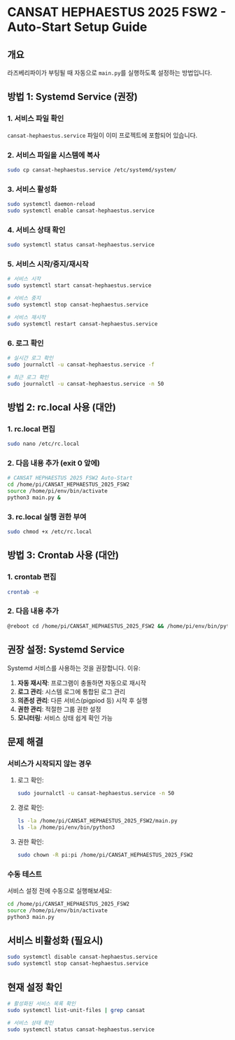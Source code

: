 # CANSAT HEPHAESTUS 2025 FSW2 - Auto-Start Setup Guide

## 개요
라즈베리파이가 부팅될 때 자동으로 `main.py`를 실행하도록 설정하는 방법입니다.

## 방법 1: Systemd Service (권장)

### 1. 서비스 파일 확인
`cansat-hephaestus.service` 파일이 이미 프로젝트에 포함되어 있습니다.

### 2. 서비스 파일을 시스템에 복사
```bash
sudo cp cansat-hephaestus.service /etc/systemd/system/
```

### 3. 서비스 활성화
```bash
sudo systemctl daemon-reload
sudo systemctl enable cansat-hephaestus.service
```

### 4. 서비스 상태 확인
```bash
sudo systemctl status cansat-hephaestus.service
```

### 5. 서비스 시작/중지/재시작
```bash
# 서비스 시작
sudo systemctl start cansat-hephaestus.service

# 서비스 중지
sudo systemctl stop cansat-hephaestus.service

# 서비스 재시작
sudo systemctl restart cansat-hephaestus.service
```

### 6. 로그 확인
```bash
# 실시간 로그 확인
sudo journalctl -u cansat-hephaestus.service -f

# 최근 로그 확인
sudo journalctl -u cansat-hephaestus.service -n 50
```

## 방법 2: rc.local 사용 (대안)

### 1. rc.local 편집
```bash
sudo nano /etc/rc.local
```

### 2. 다음 내용 추가 (exit 0 앞에)
```bash
# CANSAT HEPHAESTUS 2025 FSW2 Auto-Start
cd /home/pi/CANSAT_HEPHAESTUS_2025_FSW2
source /home/pi/env/bin/activate
python3 main.py &
```

### 3. rc.local 실행 권한 부여
```bash
sudo chmod +x /etc/rc.local
```

## 방법 3: Crontab 사용 (대안)

### 1. crontab 편집
```bash
crontab -e
```

### 2. 다음 내용 추가
```bash
@reboot cd /home/pi/CANSAT_HEPHAESTUS_2025_FSW2 && /home/pi/env/bin/python3 main.py
```

## 권장 설정: Systemd Service

Systemd 서비스를 사용하는 것을 권장합니다. 이유:

1. **자동 재시작**: 프로그램이 충돌하면 자동으로 재시작
2. **로그 관리**: 시스템 로그에 통합된 로그 관리
3. **의존성 관리**: 다른 서비스(pigpiod 등) 시작 후 실행
4. **권한 관리**: 적절한 그룹 권한 설정
5. **모니터링**: 서비스 상태 쉽게 확인 가능

## 문제 해결

### 서비스가 시작되지 않는 경우
1. 로그 확인:
   ```bash
   sudo journalctl -u cansat-hephaestus.service -n 50
   ```

2. 경로 확인:
   ```bash
   ls -la /home/pi/CANSAT_HEPHAESTUS_2025_FSW2/main.py
   ls -la /home/pi/env/bin/python3
   ```

3. 권한 확인:
   ```bash
   sudo chown -R pi:pi /home/pi/CANSAT_HEPHAESTUS_2025_FSW2
   ```

### 수동 테스트
서비스 설정 전에 수동으로 실행해보세요:
```bash
cd /home/pi/CANSAT_HEPHAESTUS_2025_FSW2
source /home/pi/env/bin/activate
python3 main.py
```

## 서비스 비활성화 (필요시)
```bash
sudo systemctl disable cansat-hephaestus.service
sudo systemctl stop cansat-hephaestus.service
```

## 현재 설정 확인
```bash
# 활성화된 서비스 목록 확인
sudo systemctl list-unit-files | grep cansat

# 서비스 상태 확인
sudo systemctl status cansat-hephaestus.service
``` 